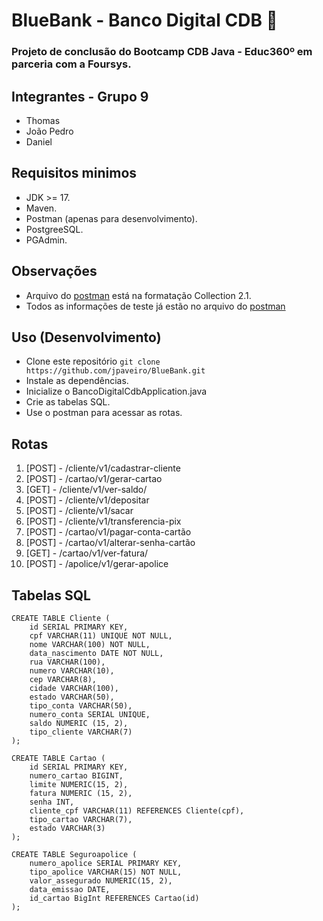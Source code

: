# BlueBank - Banco Digital CDB 🏦
### Projeto de conclusão do Bootcamp CDB Java - Educ360º em parceria com a Foursys.

## Integrantes - Grupo 9
- Thomas
- João Pedro
- Daniel

## Requisitos minimos
- JDK >= 17.
- Maven.
- Postman (apenas para desenvolvimento).
- PostgreeSQL.
- PGAdmin.

## Observações
- Arquivo do [postman](./postman.json) está na formatação Collection 2.1.
- Todos as informações de teste já estão no arquivo do [postman](./postman.json)

## Uso (Desenvolvimento)
- Clone este repositório ```git clone https://github.com/jpaveiro/BlueBank.git```
- Instale as dependências.
- Inicialize o BancoDigitalCdbApplication.java
- Crie as tabelas SQL.
- Use o postman para acessar as rotas.

## Rotas
1. [POST] - /cliente/v1/cadastrar-cliente
1. [POST] - /cartao/v1/gerar-cartao
1. [GET] - /cliente/v1/ver-saldo/
1. [POST] - /cliente/v1/depositar
1. [POST] - /cliente/v1/sacar
1. [POST] - /cliente/v1/transferencia-pix
1. [POST] - /cartao/v1/pagar-conta-cartão
1. [POST] - /cartao/v1/alterar-senha-cartão
1. [GET] - /cartao/v1/ver-fatura/
1. [POST] - /apolice/v1/gerar-apolice

## Tabelas SQL
```
CREATE TABLE Cliente (
	id SERIAL PRIMARY KEY,
	cpf VARCHAR(11) UNIQUE NOT NULL,
	nome VARCHAR(100) NOT NULL,
	data_nascimento DATE NOT NULL,
	rua VARCHAR(100),
	numero VARCHAR(10),
	cep VARCHAR(8),
	cidade VARCHAR(100),
	estado VARCHAR(50),
	tipo_conta VARCHAR(50),
	numero_conta SERIAL UNIQUE,
	saldo NUMERIC (15, 2),
	tipo_cliente VARCHAR(7)
);

CREATE TABLE Cartao (
	id SERIAL PRIMARY KEY,
	numero_cartao BIGINT,
	limite NUMERIC(15, 2),
	fatura NUMERIC (15, 2),
	senha INT,
	cliente_cpf VARCHAR(11) REFERENCES Cliente(cpf),
	tipo_cartao VARCHAR(7),
	estado VARCHAR(3)
);

CREATE TABLE Seguroapolice (
    numero_apolice SERIAL PRIMARY KEY,
	tipo_apolice VARCHAR(15) NOT NULL,
	valor_assegurado NUMERIC(15, 2),
	data_emissao DATE,
	id_cartao BigInt REFERENCES Cartao(id)
);
